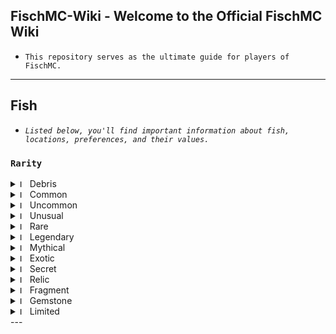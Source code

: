## FischMC-Wiki - Welcome to the Official FischMC Wiki
- `This repository serves as the ultimate guide for players of FischMC.`
---

## Fish
- *`Listed below, you'll find important information about fish, locations, preferences, and their values.`*

### **`Rarity`**
<details>
  <summary>
    <img src="https://cdn.discordapp.com/attachments/1314713861080875093/1332564288367362058/fish_raw.png?ex=6795b6b4&is=67946534&hm=dd277c8d846cccdcbd231fb1094d7b7076201f2083303b07d08b364055d81f6a&" alt="Image" width="12"> Debris
  </summary>
  <div style="overflow-x: auto;">

| **Name**          | **Use**           | Time    |
|-------------------|-------------------|---------|
| Rock              | Trade for raw materials. Raw materials can be used to craft player or boat armor. | None    |
| Moss              | Trade for some basic bait. | None    |
| Bone              | Trade for some basic bait. | None    |
| Rotten Wood       | Combine with a **Tattered Net** & **Broken Rope** to make a fishing net. Used to catch ocean crates. | None    |
| Rusty nail        | Combined with **Scrap Wire** to improve boat durability | None    |
| Broken Rope       | Combine with a **Tattered Net** & **Rotten Wood** to make a fishing net. Used to catch ocean crates. | None    |
| Scrap Wire        | Trade to improve fishing rod | None    |
| Tattered Net      | Combine with a **Rotten Wood** & **Broken Rope** to make a fishing net. Used to catch ocean crates. | None    |
| Bent Spoon        | Collectible or tradeable for coins. | None    |
| Plastic Bottle    | Collectible or tradeable for coins. | None    |

  </div>
</details>
<details>
  <summary>
    <img src="https://cdn.discordapp.com/attachments/1314713861080875093/1332564287717249135/fish_raw_1.png?ex=6795b6b4&is=67946534&hm=c0719b5729ad0e99bee1d7affece69adf49a7fcf0a19dcc8bf48c209cee283c4&" alt="Image" width="12"> Common
  </summary>
  <div style="overflow-x: auto;">

| **Fish**          | Weather | Time | Season | **Bait**      | Location          |
|-------------------|---------|------|--------|---------------|-------------------|
| Name              | None    | None | None   | blank         | blank             |

  </div>
</details>
<details>
  <summary>
    <img src="https://cdn.discordapp.com/attachments/1314713861080875093/1332564288014913546/fish_raw_2.png?ex=6795b6b4&is=67946534&hm=195546a72f17f0730cf42dd0b522b54183c0de7175aee331a0f891a285c29e9f&" alt="Image" width="12"> Uncommon
  </summary>
  <div style="overflow-x: auto;">

| **Fish**          | Weather | Time | Season | **Bait**      | Location          |
|-------------------|---------|------|--------|---------------|-------------------|
| Name              | None    | None | None   | blank         | blank             |

  </div>
</details>
<details>
  <summary>
    <img src="https://cdn.discordapp.com/attachments/1314713861080875093/1332560873633615913/Untitled_9.png?ex=6795b386&is=67946206&hm=46453d6cb29507504d19b78e425c7acd770ea005481ed5c95fd06e29bdceb7f4&" alt="Image" width="12"> Unusual
  </summary>
  <div style="overflow-x: auto;">

| **Fish**          | Weather | Time | Season | **Bait**      | Location          |
|-------------------|---------|------|--------|---------------|-------------------|
| Name              | None    | None | None   | blank         | blank             |

  </div>
</details>
<details>
  <summary>
    <img src="https://cdn.discordapp.com/attachments/1314713861080875093/1332560873826291792/Untitled_10.png?ex=6795b386&is=67946206&hm=851b8f9e1629f3dee8864dbb5cb173298df1553859de16bf1d3269e5b6ca20c9&" alt="Image" width="12"> Rare
  </summary>
  <div style="overflow-x: auto;">

| **Fish**          | Weather | Time | Season | **Bait**      | Location          |
|-------------------|---------|------|--------|---------------|-------------------|
| Name              | None    | None | None   | blank         | blank             |

  </div>
</details>
<details>
  <summary>
    <img src="https://cdn.discordapp.com/attachments/1314713861080875093/1332560873826291792/Untitled_10.png?ex=6795b386&is=67946206&hm=851b8f9e1629f3dee8864dbb5cb173298df1553859de16bf1d3269e5b6ca20c9&" alt="Image" width="12"> Legendary
  </summary>
  <div style="overflow-x: auto;">

| **Fish**          | Weather | Time | Season | **Bait**      | Location          |
|-------------------|---------|------|--------|---------------|-------------------|
| Name              | None    | None | None   | blank         | blank             |

  </div>
</details>
<details>
  <summary>
    <img src="https://cdn.discordapp.com/attachments/1314713861080875093/1332560873826291792/Untitled_10.png?ex=6795b386&is=67946206&hm=851b8f9e1629f3dee8864dbb5cb173298df1553859de16bf1d3269e5b6ca20c9&" alt="Image" width="12"> Mythical
  </summary>
  <div style="overflow-x: auto;">

| **Fish**          | Weather | Time | Season | **Bait**      | Location          |
|-------------------|---------|------|--------|---------------|-------------------|
| Name              | None    | None | None   | blank         | blank             |

  </div>
</details>
<details>
  <summary>
    <img src="https://cdn.discordapp.com/attachments/1314713861080875093/1332560873826291792/Untitled_10.png?ex=6795b386&is=67946206&hm=851b8f9e1629f3dee8864dbb5cb173298df1553859de16bf1d3269e5b6ca20c9&" alt="Image" width="12"> Exotic
  </summary>
  <div style="overflow-x: auto;">

| **Fish**          | Weather | Time | Season | **Bait**      | Location          |
|-------------------|---------|------|--------|---------------|-------------------|
| Name              | None    | None | None   | blank         | blank             |

  </div>
</details>
<details>
  <summary>
    <img src="https://cdn.discordapp.com/attachments/1314713861080875093/1332560873826291792/Untitled_10.png?ex=6795b386&is=67946206&hm=851b8f9e1629f3dee8864dbb5cb173298df1553859de16bf1d3269e5b6ca20c9&" alt="Image" width="12"> Secret
  </summary>
  <div style="overflow-x: auto;">

| **Fish**          | Weather | Time | Season | **Bait**      | Location          |
|-------------------|---------|------|--------|---------------|-------------------|
| Name              | None    | None | None   | blank         | blank             |

  </div>
</details>
<details>
  <summary>
    <img src="https://cdn.discordapp.com/attachments/1314713861080875093/1332560873826291792/Untitled_10.png?ex=6795b386&is=67946206&hm=851b8f9e1629f3dee8864dbb5cb173298df1553859de16bf1d3269e5b6ca20c9&" alt="Image" width="12"> Relic
  </summary>
  <div style="overflow-x: auto;">

| **Fish**          | Weather | Time | Season | **Bait**      | Location          |
|-------------------|---------|------|--------|---------------|-------------------|
| Name              | None    | None | None   | blank         | blank             |

  </div>
</details>
<details>
  <summary>
    <img src="https://cdn.discordapp.com/attachments/1314713861080875093/1332560873826291792/Untitled_10.png?ex=6795b386&is=67946206&hm=851b8f9e1629f3dee8864dbb5cb173298df1553859de16bf1d3269e5b6ca20c9&" alt="Image" width="12"> Fragment
  </summary>
  <div style="overflow-x: auto;">

| **Fish**          | Weather | Time | Season | **Bait**      | Location          |
|-------------------|---------|------|--------|---------------|-------------------|
| Name              | None    | None | None   | blank         | blank             |

  </div>
</details>
<details>
  <summary>
    <img src="https://cdn.discordapp.com/attachments/1314713861080875093/1332560873826291792/Untitled_10.png?ex=6795b386&is=67946206&hm=851b8f9e1629f3dee8864dbb5cb173298df1553859de16bf1d3269e5b6ca20c9&" alt="Image" width="12"> Gemstone
  </summary>
  <div style="overflow-x: auto;">

| **Fish**          | Weather | Time | Season | **Bait**      | Location          |
|-------------------|---------|------|--------|---------------|-------------------|
| Name              | None    | None | None   | blank         | blank             |

  </div>
</details>
<details>
  <summary>
    <img src="https://cdn.discordapp.com/attachments/1314713861080875093/1332560873826291792/Untitled_10.png?ex=6795b386&is=67946206&hm=851b8f9e1629f3dee8864dbb5cb173298df1553859de16bf1d3269e5b6ca20c9&" alt="Image" width="12"> Limited
  </summary>
  <div style="overflow-x: auto;">

| **Fish**          | Weather | Time | Season | **Bait**      | Location          |
|-------------------|---------|------|--------|---------------|-------------------|
| Name              | None    | None | None   | blank         | blank             |

  </div>
</details>
---